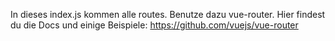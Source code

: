 In dieses index.js kommen alle routes. Benutze dazu vue-router. Hier findest du die Docs und einige Beispiele: https://github.com/vuejs/vue-router
